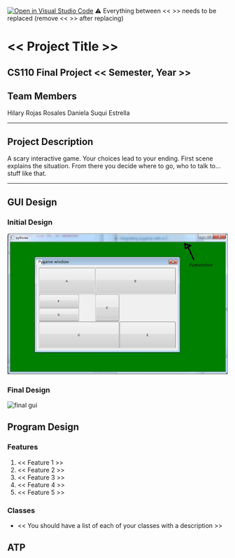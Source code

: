 [![Open in Visual Studio Code](https://classroom.github.com/assets/open-in-vscode-718a45dd9cf7e7f842a935f5ebbe5719a5e09af4491e668f4dbf3b35d5cca122.svg)](https://classroom.github.com/online_ide?assignment_repo_id=12803274&assignment_repo_type=AssignmentRepo)
:warning: Everything between << >> needs to be replaced (remove << >> after replacing)

# << Project Title >>
## CS110 Final Project  << Semester, Year >>

## Team Members

Hilary Rojas Rosales 
Daniela Suqui Estrella
***

## Project Description

A scary interactive game. Your choices lead to your ending. First scene explains the situation. From there you decide where to go, who to talk to... stuff like that.

***    

## GUI Design

### Initial Design

![initial gui](assets/gui.jpg)

### Final Design

![final gui](assets/finalgui.jpg)

## Program Design

### Features

1. << Feature 1 >>
2. << Feature 2 >>
3. << Feature 3 >>
4. << Feature 4 >>
5. << Feature 5 >>

### Classes

- << You should have a list of each of your classes with a description >>

## ATP


